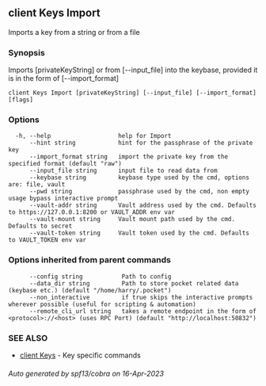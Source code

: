 ## client Keys Import

Imports a key from a string or from a file

### Synopsis

Imports [privateKeyString] or from [--input_file] into the keybase, provided it is in the form of [--import_format]

```
client Keys Import [privateKeyString] [--input_file] [--import_format] [flags]
```

### Options

```
  -h, --help                   help for Import
      --hint string            hint for the passphrase of the private key
      --import_format string   import the private key from the specified format (default "raw")
      --input_file string      input file to read data from
      --keybase string         keybase type used by the cmd, options are: file, vault
      --pwd string             passphrase used by the cmd, non empty usage bypass interactive prompt
      --vault-addr string      Vault address used by the cmd. Defaults to https://127.0.0.1:8200 or VAULT_ADDR env var
      --vault-mount string     Vault mount path used by the cmd. Defaults to secret
      --vault-token string     Vault token used by the cmd. Defaults to VAULT_TOKEN env var
```

### Options inherited from parent commands

```
      --config string           Path to config
      --data_dir string         Path to store pocket related data (keybase etc.) (default "/home/harry/.pocket")
      --non_interactive         if true skips the interactive prompts wherever possible (useful for scripting & automation)
      --remote_cli_url string   takes a remote endpoint in the form of <protocol>://<host> (uses RPC Port) (default "http://localhost:50832")
```

### SEE ALSO

* [client Keys](client_Keys.md)	 - Key specific commands

###### Auto generated by spf13/cobra on 16-Apr-2023

